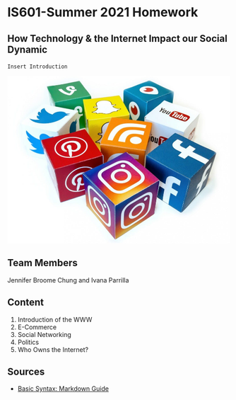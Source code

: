 # IS601-Summer 2021 Homework 

## How Technology & the Internet Impact our Social Dynamic 
    Insert Introduction 

![social-platform1](/social-platforms.jpg "social-platform2")

## Team Members
Jennifer Broome Chung and Ivana Parrilla

## Content
1. Introduction of the WWW
2. E-Commerce
3. Social Networking
4. Politics 
7. Who Owns the Internet?

## Sources
* [Basic Syntax: Markdown Guide](https://www.markdownguide.org/basic-syntax/#overview)
